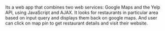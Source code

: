 Its a web app that combines two web services: Google Maps and the Yelp API, using JavaScript and AJAX. It looks for restaurants in particular area based on input query and displays them back on google maps. And user can click on map pin to get restaurant details and visit their website.

